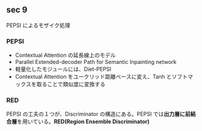 ## sec 9
PEPSI によるモザイク処理

### PEPSI
- Contextual Attention の延長線上のモデル
- Parallel Extended-decoder Path for Semantic Inpainting network
- 軽量化したモジュールには、Diet-PEPSI
- Contextual Attention をユークリッド距離ベースに変え、Tanh とソフトマックスを取ることで類似度に変換する

### RED
PEPSI の工夫の１つが、Discriminator の構造にある。PEPSI では**出力層に前結合層**を用いている。**RED(Region Ensemble Discriminator)**




